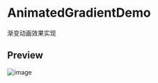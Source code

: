 # AnimatedGradientDemo
渐变动画效果实现

## Preview
![image](https://github.com/Haina/AnimatedGradientDemo/blob/main/g1bkp-07v5q.gif)
